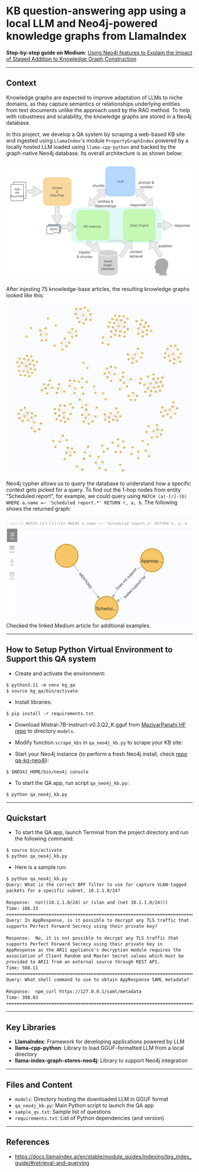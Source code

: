 # KB question-answering app using a local LLM and Neo4j-powered knowledge graphs from LlamaIndex

**Step-by-step guide on Medium**: [Using Neo4j features to Explain the Impact of Staged Addition to Knowledge Graph Construction](https://medium.com/ai-advances/impact-of-staged-addition-to-knowledge-graph-construction-and-querying-af944ea15329?sk=5074141de349a9a096faa6ecd3f023ef)
___
## Context
Knowledge graphs are expected to improve adaptation of LLMs to niche domains, as they capture semantics or relationships underlying entities from text documents unlike the approach used by the RAG method. To help with robustness and scalability, the knowledge graphs are stored in a Neo4j database.

In this project, we develop a QA system by scraping a web-based KB site and ingested using `LlamaIndex`'s module `PropertyGraphIndex` powered by a locally hosted LLM loaded using `llama-cpp-python` and backed by the graph-native Neo4j database. 
Its overall architecture is as shown below:
<br><br>
![System Architecture](/assets/architecture.png)
<br><br>
After injesting 75 knowledge-base articles, the resulting knowledge graphs looked like this:
<br><br>
![Knowledge Graph](/assets/graphs.png)
<br><br>
Neo4j cypher allows us to query the database to understand how a specific context gets picked for a query. To find out the 1-hop nodes from entity "Scheduled report", for example, we could query using `MATCH (a)-[r]-(b) WHERE a.name =~ 'Scheduled report.*' RETURN r, a, b`. The following shows the returned graph:
<br><br>
![1-hop nodes](/assets/1-hop.png)
Checked the linked Medium article for additional examples.
___
## How to Setup Python Virtual Environment to Support this QA system
- Create and activate the environment:
```
$ python3.11 -m venv kg_qa
$ source kg_qa/bin/activate
```
- Install libraries:
```
$ pip install -r requirements.txt
```
- Download Mistral-7B-Instruct-v0.3.Q2_K.gguf from [MaziyarPanahi HF repo](https://huggingface.co/MaziyarPanahi/Mistral-7B-Instruct-v0.3-GGUF) to directory `models`.

- Modify function `scrape_kbs` in `qa_neo4j_kb.py` to scrape your KB site:

- Start your Neo4j instance (to perform a fresh Neo4j install, check [repo qa-kg-neo4j](https://github.com/drskennedy/qa-kg-neo4j)):
```
$ $NEO4J_HOME/bin/neo4j console
```
- To start the QA app, run script `qa_neo4j_kb.py`:
```
$ python qa_neo4j_kb.py
```
___
## Quickstart
- To start the QA app, launch Terminal from the project directory and run the following command:
```
$ source bin/activate
$ python qa_neo4j_kb.py
```
- Here is a sample run:
```
$ python qa_neo4j_kb.py
Query: What is the correct BPF filter to use for capture VLAN-tagged packets for a specific subnet, 10.1.1.0/24?

Response:  not((10.1.1.0/24) or (vlan and (net 10.1.1.0/24)))
Time: 186.33
================================================================================
Query: In AppResponse, is it possible to decrypt any TLS traffic that supports Perfect Forward Secrecy using their private key?

Response:  No, it is not possible to decrypt any TLS traffic that supports Perfect Forward Secrecy using their private key in AppResponse as the AR11 appliance's decryption module requires the association of Client Random and Master Secret values which must be provided to AR11 from an external source through REST API.
Time: 588.11
================================================================================
Query: What shell command to use to obtain AppResponse SAML metadata?

Response:  npm_curl https://127.0.0.1/saml/metadata
Time: 398.03
================================================================================
```
___
## Key Libraries
- **LlamaIndex**: Framework for developing applications powered by LLM
- **llama-cpp-python**: Library to load GGUF-formatted LLM from a local directory
- **llama-index-graph-stores-neo4j**: Library to support Neo4j integration

___
## Files and Content
- `models`: Directory hosting the downloaded LLM in GGUF format
- `qa_neo4j_kb.py`: Main Python script to launch the QA app
- `sample_qs.txt`: Sample list of questions
- `requirements.txt`: List of Python dependencies (and version)
___

## References
- https://docs.llamaindex.ai/en/stable/module_guides/indexing/lpg_index_guide/#retrieval-and-querying
